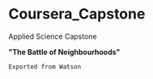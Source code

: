# Coursera_Capstone
Applied Science Capstone

**"The Battle of Neighbourhoods"**

```
Exported from Watson
```
